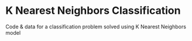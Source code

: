 # K Nearest Neighbors Classification
Code &amp; data for a classification problem solved using K Nearest Neighbors model
